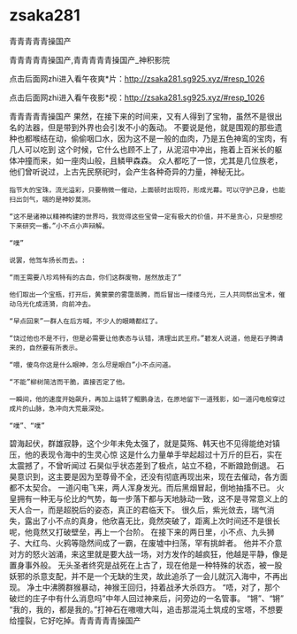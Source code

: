 # zsaka281
青青青青青操国产

青青青青青操国产,青青青青青操国产_神积影院

点击后面网zhi进入看午夜爽*片：http://zsaka281.sg925.xyz/#resp_1026

点击后面网zhi进入看午夜影*视：http://zsaka281.sg925.xyz/#resp_1026

青青青青青操国产    果然，在接下来的时间来，又有人得到了宝物，虽然不是很出名的法器，但是带到外界也会引发不小的轰动。    不要说是他，就是围观的那些遗种也都喉结在动，偷偷咽口水，因为这不是一般的血肉，乃是五色神鸾的宝肉，有几人可以吃到    这个时候，它什么也顾不上了，从泥沼中冲出，拖着上百米长的躯体冲撞而来，如一座肉山般，且鳞甲森森。    众人都吃了一惊，尤其是几位族老，他们曾听说过，上古先民祭祀时，会产生各种奇异的力量，神秘无比。

    指节大的宝珠，流光溢彩，只要稍微一催动，上面顿时出现符，形成光幕。可以守护己身，也能扫出剑气，端的是神妙莫测。

    “这不是诸神以精神构建的世界吗，我觉得这些宝骨一定有极大的价值，并不是贪心，只是想挖下来研究一番。”小不点小声辩解。

    “噗”

    说罢，他驾车扬长而去。:

    “雨王需要八珍鸡特有的古血，你们这群废物，居然放走了”

    他们取出一个宝瓶，打开后，黄蒙蒙的雾霭蒸腾，而后冒出一缕缕乌光，三人共同祭出宝术，催动乌光化成涟漪，向前冲去。

    “早点回来”一群人在后方喊，不少人的眼睛都红了。

    “饶过他也不是不行，但是必需要让他表态与认错，清理出武王府。”碧发人说道，他是石子腾请来的，自然要有所表示。

    “喂，傻鸟你这是什么眼神，怎么尽是眼白”小不点问道。

    “不能”柳树简洁而干脆，直接否定了他。

    一瞬间，他的速度开始飙升，再加上运转了鲲鹏身法，在原地留下一道残影，如一道闪电般穿过成片的山脉，急冲向大荒最深处。

    “噗”、“噗”

碧海起伏，群雄寂静，这个少年未免太强了，就是莫殇、韩天也不见得能绝对镇压，他的表现令海中的生灵心惊    这是什么力量单手举起超过十万斤的巨石，实在太震撼了，不曾听闻过    石昊似乎状态差到了极点，站立不稳，不断踉跄倒退。    石昊意识到，这主要是因为至尊骨不全，还没有彻底再现出来，现在去催动，各方面都不太契合。    一道闪电飞来，两人浑身发光。而后黑烟冒起，倒地抽搐不已。    火皇拥有一种无与伦比的气势，每一步落下都与天地脉动一致，这不是寻常意义上的天人合一，而是超脱后的姿态，真正的君临天下。    很久后，紫光敛去，瑞气消失，露出了小不点的真身，他欣喜无比，竟然突破了，距离上次时间还不是很长呢，他竟然又打破壁垒，再上一个台阶。    在接下来的两日里，小不点、九头狮子、大红鸟、火鸦等隐然间成了一霸，在废墟中扫荡，罕有挑衅者。    他并不介意对方的怒火汹涌，来这里就是要大战一场，对方发作的越疯狂，他越是平静，像是置身事外般。    无头圣者终究是战死在上古了，现在他是一种特殊的状态，被一股妖邪的杀意支配，并不是一个无缺的生灵，故此追杀了一会儿就沉入海中，不再出现。    净土中沸腾群猴暴动，神猴王回归，持着战矛大杀四方。    “唔，对了，那个破烂的庄子中有什么消息吗”中年人回过神来后，问旁边的一名管事。    “锵”、“锵”    “我的，我的，都是我的。”打神石在嗷嗷大叫，追击那混沌土筑成的宝塔，不想要给撞裂，它好吃掉。青青青青青操国产
